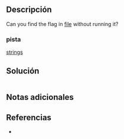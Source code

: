 
## Descripción 

Can you find the flag in [file](https://jupiter.challenges.picoctf.org/static/94d00153b0057d37da225ee79a846c62/strings) without running it?

### pista

[strings](https://linux.die.net/man/1/strings)
## Solución





```

```

## Notas adicionales


## Referencias

- 